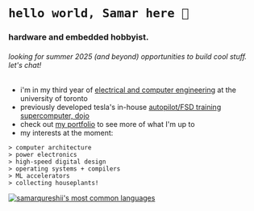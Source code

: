 # `hello world, Samar here 👋` 
### hardware and embedded hobbyist. 
###### looking for summer 2025 (and beyond) opportunities to build cool stuff. let's chat!

- i'm in my third year of [electrical and computer engineering](https://www.ece.utoronto.ca) at the university of toronto
- previously developed tesla's in-house [autopilot/FSD training supercomputer, dojo](https://www.youtube.com/watch?v=ODSJsviD_SU&t=7020s)
- check out [my portfolio](https://www.samarq.org) to see more of what I'm up to
- my interests at the moment:
```
> computer architecture
> power electronics
> high-speed digital design
> operating systems + compilers
> ML accelerators
> collecting houseplants!
```


[![samarqureshii's most common languages](https://github-readme-stats-jd.vercel.app/api/top-langs/?username=samarqureshii&layout=compact&theme=radical&count_private=true&hide=pascal,php,html&langs_count=8)](https://github.com/anuraghazra/github-readme-stats)


